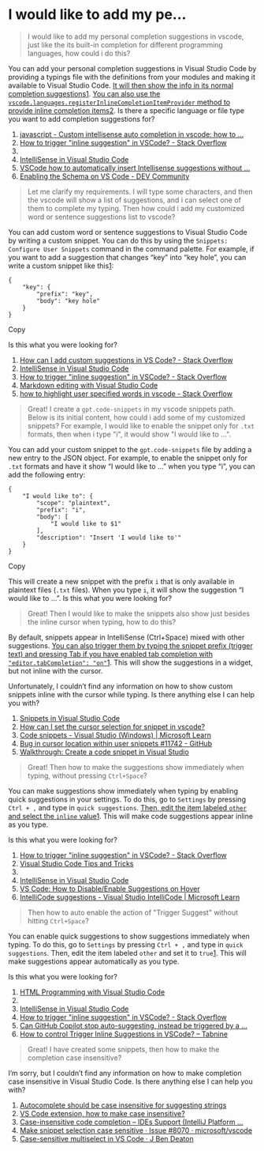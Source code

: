 # I would like to add my pe...

> I would like to add my personal completion suggestions in vscode, just like the its built-in completion for different programming languages, how could i do this?

You can add your personal completion suggestions in Visual Studio Code by providing a typings file with the definitions from your modules and making it available to Visual Studio Code. [It will then show the info in its normal completion suggestions](https://stackoverflow.com/questions/63196508/custom-intellisense-auto-completion-in-vscode-how-to-dynamically-point-intellis)[1](https://stackoverflow.com/questions/63196508/custom-intellisense-auto-completion-in-vscode-how-to-dynamically-point-intellis). [You can also use the `vscode.languages.registerInlineCompletionItemProvider` method to provide inline completion items](https://stackoverflow.com/questions/68263285/how-to-trigger-inline-suggestion-in-vscode)[2](https://stackoverflow.com/questions/68263285/how-to-trigger-inline-suggestion-in-vscode). Is there a specific language or file type you want to add completion suggestions for?

1. [javascript - Custom intellisense auto completion in vscode: how to ...](https://stackoverflow.com/questions/63196508/custom-intellisense-auto-completion-in-vscode-how-to-dynamically-point-intellis)
2. [How to trigger "inline suggestion" in VSCode? - Stack Overflow](https://stackoverflow.com/questions/68263285/how-to-trigger-inline-suggestion-in-vscode)
3. [](https://bing.com/search?q=add+personal+completion+suggestions+vscode)
4. [IntelliSense in Visual Studio Code](https://code.visualstudio.com/docs/editor/intellisense)
5. [VSCode how to automatically insert Intellisense suggestions without ...](https://stackoverflow.com/questions/61078606/vscode-how-to-automatically-insert-intellisense-suggestions-without-having-to-pr)
6. [Enabling the Schema on VS Code - DEV Community](https://dev.to/brpaz/how-to-create-your-own-auto-completion-for-json-and-yaml-files-on-vs-code-with-the-help-of-json-schema-k1i)

> Let me clarify my requirements. I will type some characters, and then the vscode will show a list of suggestions, and i can select one of them to complete my typing.
> Then how could i add my customized word or sentence suggestions list to vscode?

You can add custom word or sentence suggestions to Visual Studio Code by writing a custom snippet. You can do this by using the `Snippets: Configure User Snippets` command in the command palette. For example, if you want to add a suggestion that changes “key” into “key hole”, you can write a custom snippet like this[1](https://stackoverflow.com/questions/76213722/how-can-i-add-custom-suggestions-in-vs-code):

    {
        "key": {
            "prefix": "key",
            "body": "key hole"
        }
    }
    

Copy

Is this what you were looking for?

1. [How can I add custom suggestions in VS Code? - Stack Overflow](https://stackoverflow.com/questions/76213722/how-can-i-add-custom-suggestions-in-vs-code)
2. [IntelliSense in Visual Studio Code](https://code.visualstudio.com/docs/editor/intellisense)
3. [How to trigger "inline suggestion" in VSCode? - Stack Overflow](https://stackoverflow.com/questions/68263285/how-to-trigger-inline-suggestion-in-vscode)
4. [Markdown editing with Visual Studio Code](https://code.visualstudio.com/Docs/languages/markdown)
5. [how to highlight user specified words in vscode - Stack Overflow](https://stackoverflow.com/questions/58174681/how-to-highlight-user-specified-words-in-vscode)

> Great! I create a `gpt.code-snippets` in my vscode snippets path.
> Below is its initial content, how could i add some of my customized snippets?
> For example, I would like to enable the snippet only for `.txt` formats, then when i type "i", it would show "I would like to ...".

You can add your custom snippet to the `gpt.code-snippets` file by adding a new entry to the JSON object. For example, to enable the snippet only for `.txt` formats and have it show “I would like to …” when you type “i”, you can add the following entry:

    {
        "I would like to": {
            "scope": "plaintext",
            "prefix": "i",
            "body": [
                "I would like to $1"
            ],
            "description": "Insert 'I would like to'"
        }
    }
    

Copy

This will create a new snippet with the prefix `i` that is only available in plaintext files (`.txt` files). When you type `i`, it will show the suggestion “I would like to …”. Is this what you were looking for?

> Great! Then I would like to make the snippets also show just besides the inline cursor when typing, how to do this?

By default, snippets appear in IntelliSense (Ctrl+Space) mixed with other suggestions. [You can also trigger them by typing the snippet prefix (trigger text) and pressing Tab if you have enabled tab completion with `"editor.tabCompletion": "on"`](https://code.visualstudio.com/docs/editor/userdefinedsnippets)[1](https://code.visualstudio.com/docs/editor/userdefinedsnippets). This will show the suggestions in a widget, but not inline with the cursor.

Unfortunately, I couldn’t find any information on how to show custom snippets inline with the cursor while typing. Is there anything else I can help you with?

1. [Snippets in Visual Studio Code](https://code.visualstudio.com/docs/editor/userdefinedsnippets)
2. [How can I set the cursor selection for snippet in vscode?](https://stackoverflow.com/questions/69342514/how-can-i-set-the-cursor-selection-for-snippet-in-vscode)
3. [Code snippets - Visual Studio (Windows) | Microsoft Learn](https://learn.microsoft.com/en-us/visualstudio/ide/code-snippets?view=vs-2022)
4. [Bug in cursor location within user snippets #11742 - GitHub](https://github.com/Microsoft/vscode/issues/11742)
5. [Walkthrough: Create a code snippet in Visual Studio](https://learn.microsoft.com/en-us/visualstudio/ide/walkthrough-creating-a-code-snippet?view=vs-2022)

> Great! Then how to make the suggestions show immediately when typing, without pressing `Ctrl+Space`?

You can make suggestions show immediately when typing by enabling quick suggestions in your settings. To do this, go to `Settings` by pressing `Ctrl + ,` and type in `quick suggestions`. [Then, edit the item labeled `other` and select the `inline` value](https://stackoverflow.com/questions/68263285/how-to-trigger-inline-suggestion-in-vscode)[1](https://stackoverflow.com/questions/68263285/how-to-trigger-inline-suggestion-in-vscode). This will make code suggestions appear inline as you type.

Is this what you were looking for?

1. [How to trigger "inline suggestion" in VSCode? - Stack Overflow](https://stackoverflow.com/questions/68263285/how-to-trigger-inline-suggestion-in-vscode)
2. [Visual Studio Code Tips and Tricks](https://code.visualstudio.com/docs/getstarted/tips-and-tricks)
3. [](https://bing.com/search?q=show+suggestions+immediately+when+typing+vscode)
4. [IntelliSense in Visual Studio Code](https://code.visualstudio.com/docs/editor/intellisense)
5. [VS Code: How to Disable/Enable Suggestions on Hover](https://www.kindacode.com/article/vs-code-how-to-disable-enable-suggestions-on-hover/)
6. [IntelliCode suggestions - Visual Studio IntelliCode | Microsoft Learn](https://learn.microsoft.com/en-us/visualstudio/intellicode/intellicode-suggestions)

> Then how to auto enable the action of "Trigger Suggest" without hitting `Ctrl+Space`?

You can enable quick suggestions to show suggestions immediately when typing. To do this, go to `Settings` by pressing `Ctrl + ,` and type in `quick suggestions`. Then, edit the item labeled `other` and set it to `true`[1](https://code.visualstudio.com/Docs/languages/html). This will make suggestions appear automatically as you type.

Is this what you were looking for?

1. [HTML Programming with Visual Studio Code](https://code.visualstudio.com/Docs/languages/html)
2. [](https://bing.com/search?q=auto+enable+trigger+suggest+vscode)
3. [IntelliSense in Visual Studio Code](https://code.visualstudio.com/docs/editor/intellisense)
4. [How to trigger "inline suggestion" in VSCode? - Stack Overflow](https://stackoverflow.com/questions/68263285/how-to-trigger-inline-suggestion-in-vscode)
5. [Can GitHub Copilot stop auto-suggesting, instead be triggered by a ...](https://stackoverflow.com/questions/71224911/can-github-copilot-stop-auto-suggesting-instead-be-triggered-by-a-keystroke)
6. [How to control Trigger Inline Suggestions in VSCode? – Tabnine](https://support.tabnine.com/hc/en-us/articles/13965663739921-How-to-control-Trigger-Inline-Suggestions-in-VSCode-)

> Great! I have created some snippets, then how to make the completion case insensitive?

I’m sorry, but I couldn’t find any information on how to make completion case insensitive in Visual Studio Code. Is there anything else I can help you with?

1. [Autocomplete should be case insensitive for suggesting strings](https://github.com/Microsoft/vscode/issues/8395)
2. [VS Code extension, how to make case insensitive?](https://stackoverflow.com/questions/50314380/vs-code-extension-how-to-make-case-insensitive)
3. [Case-insensitive code completion – IDEs Support (IntelliJ Platform ...](https://intellij-support.jetbrains.com/hc/en-us/community/posts/205806989-Case-insensitive-code-completion)
4. [Make snippet selection case sensitive · Issue #8070 · microsoft/vscode](https://github.com/Microsoft/vscode/issues/8070)
5. [Case-sensitive multiselect in VS Code · J Ben Deaton](https://jbendeaton.com/blog/2020/case-sensitive-multiselect-in-vscode)